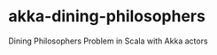 akka-dining-philosophers
========================

Dining Philosophers Problem in Scala with Akka actors
